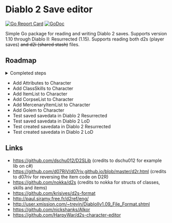 # Diablo 2 Save editor

[![Go Report Card](https://goreportcard.com/badge/github.com/vitalick/d2s)](https://goreportcard.com/report/github.com/vitalick/d2s)
[![GoDoc](https://godoc.org/github.com/vitalick/d2s?status.svg)](https://godoc.org/github.com/vitalick/d2s)

Simple Go package for reading and writing Diablo 2 saves. Supports version 1.10 through Diablo II: Resurrected (1.15).
Supports reading both d2s (player saves) ~~and d2i (shared stash)~~ files.

## Roadmap

<details>
<summary>Completed steps</summary>

- ~~Add Character struct~~
- ~~Add Header to Character~~
- ~~Add ActiveWeapon to Character~~
- ~~Add Name to Character~~
- ~~Add Status to Character~~
- ~~Add Progression to Character~~
- ~~Add Unk0x0026 to Character~~
- ~~Add Class to Character~~
- ~~Add Unk0x0029 to Character~~
- ~~Add Level to Character~~
- ~~Add Created to Character~~
- ~~Add LastPlayed to Character~~
- ~~Add Unk0x0034 to Character~~
- ~~Add HotkeySkills to Character~~
- ~~Add LeftSkill to Character~~
- ~~Add RightSkill to Character~~
- ~~Add LeftSwapSkill to Character~~
- ~~Add RightSwapSkill to Character~~
- ~~Add Appearances to Character~~
- ~~Add Locations to Character~~
- ~~Add MapID to Character~~
- ~~Add Unk0x00af to Character~~
- ~~Add Mercenary to Character~~
- ~~Add RealmData to Character~~
- ~~Add Quests to Character~~
- ~~Add Waypoints to Character~~
- ~~Add UnkUnk1 to Character~~
- ~~Add NPCDialogs to Character~~

</details>

- Add Attributes to Character
- Add ClassSkills to Character
- Add ItemList to Character
- Add CorpseList to Character
- Add MercenaryItemList to Character
- Add Golem to Character
- Test saved savedata in Diablo 2 Resurrected
- Test saved savedata in Diablo 2 LoD
- Test created savedata in Diablo 2 Resurrected
- Test created savedata in Diablo 2 LoD

## Links

- https://github.com/dschu012/D2SLib (credits to dschu012 for example lib on c#)
- https://github.com/d07RiV/d07riv.github.io/blob/master/d2r.html (credits to d07riv for reversing the item code on D2R)
- https://github.com/nokka/d2s (credits to nokka for structs of classes, skills and items)
- https://github.com/krisives/d2s-format
- http://paul.siramy.free.fr/d2ref/eng/
- http://user.xmission.com/~trevin/DiabloIIv1.09_File_Format.shtml
- https://github.com/nickshanks/Alkor
- https://github.com/HarpyWar/d2s-character-editor


